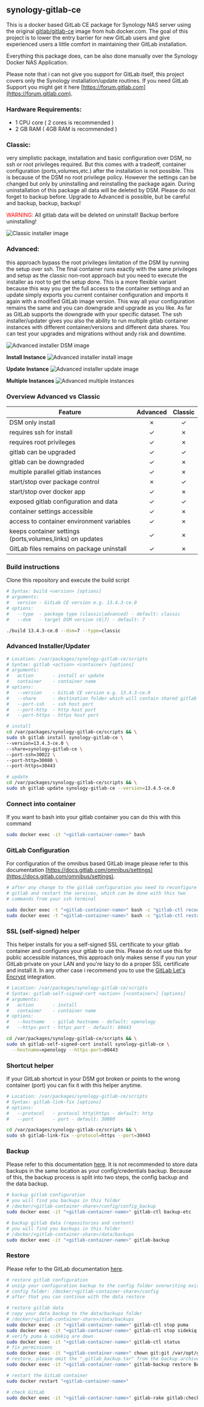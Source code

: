 ## synology-gitlab-ce

This is a docker based GitLab CE package for Synology NAS server using the original [gitlab/gitlab-ce](https://hub.docker.com/r/gitlab/gitlab-ce/) image from hub.docker.com. 
The goal of this project is to lower the entry barrier for new GitLab users and give experienced users a little comfort in maintaining their GitLab installation.     

Everything this package does, can be also done manually over the Synology Docker NAS Application.    

Please note that i can not give you support for GitLab itself, this project covers only the Synology installation/update routines.
If you need GitLab Support you might get it here [https://forum.gitlab.com](https://forum.gitlab.com). 

### Hardware Requirements:
- 1 CPU core ( 2 cores is recommended )
- 2 GB RAM ( 4GB RAM is recommended )


### Classic:
very simplistic package, installation and basic configuration over DSM, no ssh or root privileges 
required. But this comes with a tradeoff, container configuration (ports,volumes,etc.) after the installation is not 
possible. This is because of the DSM no root privilege policy. However the settings can be changed but only by uninstalling
and reinstalling the package again. During uninstallation of this package all data will be deleted by DSM. Please do not 
forget to backup before. Upgrade to Advanced is possible, but be careful and backup, backup, backup!

<span style="color:red">WARNING: </span> All gitlab data will be deleted on uninstall! Backup berfore uninstalling!

![Classic installer image](images/gitlab-ce-classic-1.png "Classic installer")

### Advanced: 
this approach bypass the root privileges limitation of the DSM by running the setup over ssh. The final container 
runs exactly with the same privileges and setup as the classic non-root approach but you need to execute the installer 
as root to get the setup done. This is a more flexible variant because this way you get the full access to the container
settings and an update simply exports you current container configuration and imports it again with a modified GitLab image version.
This way all your configuration remains the same and you can downgrade and upgrade as you like. As far as GitLab supports the downgrade
with your specific dataset. The ssh installer/updater gives you also the ability to run multiple gitlab container instances with 
different container/versions and different data shares. You can test your upgrades and migrations without andy risk and downtime.

![Advanced installer DSM image](images/gitlab-ce-advanced-1.png "Advanced installer DSM")

**Install Instance**
![Advanced installer install image](images/gitlab-ce-advanced-3.png "Advanced installer install")

**Update Instance**
![Advanced installer update image](images/gitlab-ce-advanced-4.png "Advanced installer update")

**Multiple Instances**
![Advanced multiple instances](images/gitlab-ce-advanced-2.png "Advanced multiple instances")

### Overview Advanced vs Classic
| Feature                                                   | Advanced | Classic |
|-----------------------------------------------------------|:--------:|:-------:|
| DSM only install                                          | &cross;  | &check; |
| requires ssh for install                                  | &check;  | &cross; |
| requires root privileges                                  | &check;  | &cross; |
| gitlab can be upgraded                                    | &check;  | &check; |
| gitlab can be downgraded                                  | &check;  | &cross; |
| multiple parallel gitlab instances                        | &check;  | &cross; |
| start/stop over package control                           | &cross;  | &check; |
| start/stop over docker app                                | &check;  | &cross; |
| exposed gitlab configuration and data                     | &check;  | &check; |
| container settings accessible                             | &check;  | &cross; |
| access to container environment variables                 | &check;  | &cross; |
| keeps container settings (ports,volumes,links) on updates | &check;  | &cross; |
| GitLab files remains on package uninstall                 | &check;  | &cross; |

### Build instructions
Clone this repository and execute the build script
```bash
# Syntax: build <version> [options]
# arguments:
#   version - GitLab CE version e.g. 13.4.3-ce.0
# options:
#   --type  - package type (classic|advanced) - default: classic
#   --dsm   - target DSM version (6|7) - default: 7

./build 13.4.3-ce.0 --dsm=7 --type=classic
```

### Advanced Installer/Updater
```bash
# Location: /var/packages/synology-gitlab-ce/scripts
# Syntax: gitlab <action> <container> [options]
# arguments:
#   action       - install or update
#   container    - container name
# options:
#   --version    - GitLab CE version e.g. 13.4.3-ce.0
#   --share      - destination folder which will contain shared gitlab files
#   --port-ssh   - ssh host port
#   --port-http  - http host port
#   --port-https - https host port

# install
cd /var/packages/synology-gitlab-ce/scripts && \
sudo sh gitlab install synology-gitlab-ce \
--version=13.4.3-ce.0 \
--share=synology-gitlab-ce \
--port-ssh=30022 \
--port-http=30080 \
--port-https=30443

# update
cd /var/packages/synology-gitlab-ce/scripts && \
sudo sh gitlab update synology-gitlab-ce --version=13.4.5-ce.0
```

### Connect into container
If you want to bash into your gitlab container you can do this with this command
```bash
sudo docker exec -it "<gitlab-container-name>" bash 
```

### GitLab Configuration
For configuration of the omnibus based GitLab image please refer to this documentation [https://docs.gitlab.com/omnibus/settings](https://docs.gitlab.com/omnibus/settings).
```bash
# after any change to the gitlab configuration you need to reconfigure 
# gitlab and restart the services, which can be done with this two 
# commands from your ssh terminal   

sudo docker exec -t "<gitlab-container-name>" bash -c "gitlab-ctl reconfigure"
sudo docker exec -t "<gitlab-container-name>" bash -c "gitlab-ctl restart"
```

### SSL (self-signed) helper
This helper installs for you a self-signed SSL certificate to your gitlab container and configures your gitlab to use this. 
Please do not use this for public accessible instances, this approach only makes sense if you run your GitLab private on 
your LAN and you're lazy to do a proper SSL certificate and install it. In any other case i recommend you to use 
the [GitLab Let's Encrypt](https://docs.gitlab.com/omnibus/settings/ssl.html#lets-encrypt-integration) integration.
```bash
# Location: /var/packages/synology-gitlab-ce/scripts
# Syntax: gitlab-self-signed-cert <action> [<container>] [options]
# arguments:
#   action       - install
#   container    - container name
# options:
#   --hostname   - gitlab hostname - default: xpenology
#   --https-port - https port - default: 80443

cd /var/packages/synology-gitlab-ce/scripts && \
sudo sh gitlab-self-signed-cert install synology-gitlab-ce \
  --hostname=xpenology --https-port=80443
```

### Shortcut helper
If your GitLab shortcut in your DSM got broken or points to the wrong container (port) you can fix it with this helper anytime.
```bash
# Location: /var/packages/synology-gitlab-ce/scripts
# Syntax: gitlab-link-fix [options]
# options:
#   --protocol   - protocol http|https - default: http
#   --port       - port - default: 30080

cd /var/packages/synology-gitlab-ce/scripts && \
sudo sh gitlab-link-fix --protocol=https --port=30443
```

### Backup
Please refer to this documentation [here](https://docs.gitlab.com/omnibus/settings/backups.html).
It is not recommended to store data backups in the same location as your config/credentials backup. Because of this, the 
backup process is split into two steps, the config backup and the data backup.
```bash
# backup gitlab configuration
# you will find you backups in this folder 
# /docker/<gitlab-container-share>/config/config_backup 
sudo docker exec -it "<gitlab-container-name>" gitlab-ctl backup-etc

# backup gitlab data (repositories and content)
# you will find you backups in this folder 
# /docker/<gitlab-container-share>/data/backups
sudo docker exec -it "<gitlab-container-name>" gitlab-backup 
```

### Restore
Please refer to the GitLab documentation [here](https://docs.gitlab.com/ee/raketasks/backup_restore.html#restore-gitlab).
```bash
# restore gitlab configuration
# unzip your configuration backup to the config folder overwriting existing files 
# config folder: /docker/<gitlab-container-share>/config
# after that you can continue with the data restore

# restore gitlab data
# copy your data backup to the data/backups folder 
# /docker/<gitlab-container-share>/data/backups
sudo docker exec -it "<gitlab-container-name>" gitlab-ctl stop puma   
sudo docker exec -it "<gitlab-container-name>" gitlab-ctl stop sidekiq
# verify puma & sidekiq are down
sudo docker exec -it "<gitlab-container-name>" gitlab-ctl status    
# fix permissions
sudo docker exec -it "<gitlab-container-name>" chown git:git /var/opt/gitlab/backups/1647529095_2022_03_17_13.4.3_gitlab_backup.tar
# restore, please omit the "_gitlab_backup.tar" from the backup archive name
sudo docker exec -it "<gitlab-container-name>" gitlab-backup restore BACKUP=1647529095_2022_03_17_13.4.3

# restart the GitLab container
sudo docker restart "<gitlab-container-name>"

# check GitLab
sudo docker exec -it "<gitlab-container-name>" gitlab-rake gitlab:check SANITIZE=true
```